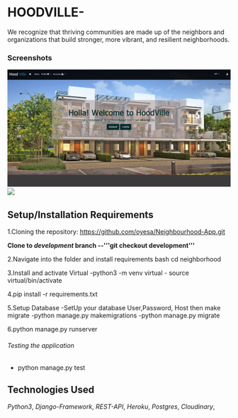 # HOODVILLE- 
We recognize that thriving communities are made up of the neighbors and organizations that build stronger, more vibrant, and resilient neighborhoods.

### Screenshots

<img src="screenshot/index.png" > 
<img src="/home/moringa/Desktop/projects/python/Neighbourhood-App/screenshot/login.png" > 


## Setup/Installation Requirements

1.Cloning the repository: https://github.com/oyesa/Neighbourhood-App.git

**Clone to _development_ branch --'''git checkout development'''**


2.Navigate into the folder and install requirements
bash cd neighborhood

3.Install and activate Virtual
-python3 -m venv virtual - source virtual/bin/activate

4.pip install -r requirements.txt

5.Setup Database
-SetUp your database User,Password, Host then make migrate
-python manage.py makemigrations 
-python manage.py migrate

6.python manage.py runserver

###### Testing the application
- python manage.py test

## Technologies Used
*Python3*,
*Django-Framework*,
*REST-API*,
*Heroku*,
*Postgres*,
*Cloudinary*,
